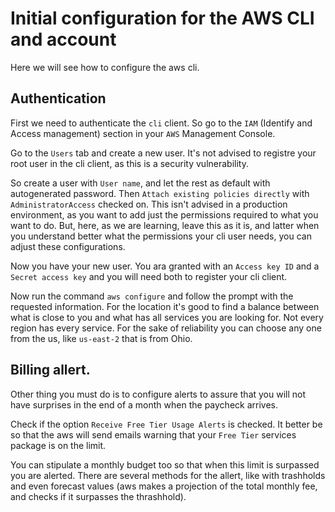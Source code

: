 # Initial configuration for the AWS CLI and account
Here we will see how to configure the aws cli.

## Authentication
First we need to authenticate the `cli` client. So go to the `IAM` (Identify and Access management) section in your `AWS` Management Console.

Go to the `Users` tab and create a new user. It's not advised to registre your root user in the cli client, as this is a security vulnerability.

So create a user with `User name`, and let the rest as default with autogenerated password. Then `Attach existing policies directly` with `AdministratorAccess` checked on. This isn't advised in a production environment, as you want to add just the permissions required to what you want to do. But, here, as we are learning, leave this as it is, and latter when you understand better what the permissions your cli user needs, you can adjust these configurations.

Now you have your new user. You ara granted with an `Access key ID` and a `Secret access key` and you will need both to register your cli client.

Now run the command `aws configure` and follow the prompt with the requested information.
For the location it's good to find a balance between what is close to you and what has all services you are looking for. Not every region has every service. For the sake of reliability you can choose any one from the us, like `us-east-2` that is from Ohio.

## Billing allert.
Other thing you must do is to configure alerts to assure that you will not have surprises in the end of a month when the paycheck arrives.

Check if the option `Receive Free Tier Usage Alerts` is checked. It better be so that the aws will send emails warning that your `Free Tier` services package is on the limit.

You can stipulate a monthly budget too so that when this limit is surpassed you are alerted. There are several methods for the allert, like with trashholds and even forecast values (aws makes a projection of the total monthly fee, and checks if it surpasses the thrashhold).


